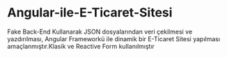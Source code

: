 # Angular-ile-E-Ticaret-Sitesi
Fake Back-End Kullanarak JSON dosyalarından veri çekilmesi ve yazdırılması, Angular Frameworkü ile dinamik bir E-Ticaret Sitesi yapılması amaçlanmıştır.Klasik ve Reactive Form kullanılmıştır
